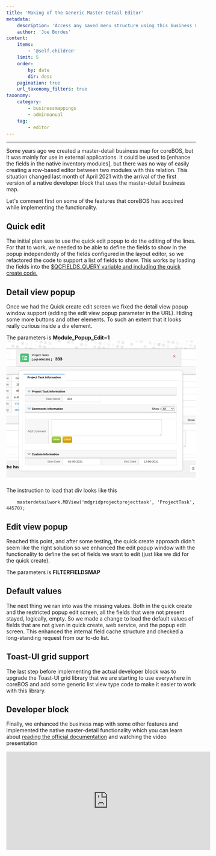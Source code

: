 ```yaml
---
title: 'Making of the Generic Master-Detail Editor'
metadata:
    description: 'Access any saved menu structure using this business map.'
    author: 'Joe Bordes'
content:
    items:
        - '@self.children'
    limit: 5
    order:
        by: date
        dir: desc
    pagination: true
    url_taxonomy_filters: true
taxonomy:
    category:
        - businessmappings
        - adminmanual
    tag:
        - editor
---
```

---

Some years ago we created a master-detail business map for coreBOS, but
it was mainly for use in external applications. It could be used to
\[enhance the fields in the native inventory modules\], but there was no
way of easily creating a row-based editor between two modules with this
relation. This situation changed last month of April 2021 with the
arrival of the first version of a native developer block that uses the
master-detail business map.

Let's comment first on some of the features that coreBOS has acquired
while implementing the functionality.

Quick edit
----------

The initial plan was to use the quick edit popup to do the editing of
the lines. For that to work, we needed to be able to define the fields
to show in the popup independently of the fields configured in the
layout editor, so we refactored the code to support a list of fields to
show. This works by loading the fields into the [$QCFIELDS\_QUERY
variable and including the quick create
code.](https://github.com/tsolucio/corebos/blob/master/include/quickcreate.php#L20)

Detail view popup
-----------------

Once we had the Quick create edit screen we fixed the detail view popup
window support (adding the edit view popup parameter in the URL). Hiding
some more buttons and other elements. To such an extent that it looks
really curious inside a div element.

The parameters is **Module\_Popup\_Edit=1**
![](detailviewinsidediv.png?width=100%)

The instruction to load that div looks like this
```
    masterdetailwork.MDView('mdgridprojectprojecttask', 'ProjectTask', 44570);
```
Edit view popup
---------------

Reached this point, and after some testing, the quick create approach
didn't seem like the right solution so we enhanced the edit popup window
with the functionality to define the set of fields we want to edit (just
like we did for the quick create).

The parameters is **FILTERFIELDSMAP**

Default values
--------------

The next thing we ran into was the missing values. Both in the quick
create and the restricted popup edit screen, all the fields that were
not present stayed, logically, empty. So we made a change to load the
default values of fields that are not given in quick create, web
service, and the popup edit screen. This enhanced the internal field
cache structure and checked a long-standing request from our to-do list.

Toast-UI grid support
---------------------

The last step before implementing the actual developer block was to
upgrade the Toast-UI grid library that we are starting to use everywhere
in coreBOS and add some generic list view type code to make it easier to
work with this library.

Developer block
---------------

Finally, we enhanced the business map with some other features and
implemented the native master-detail functionality which you can learn
about [reading the official documentation](../../../05.configuration-tools/02.business-maps/19.masterdetailmapping) and
watching the video presentation

<iframe width="542" height="261" src="https://www.youtube.com/embed/pb05jH-HeBA" title="YouTube video player" frameborder="0" allow="accelerometer; autoplay; clipboard-write; encrypted-media; gyroscope; picture-in-picture" allowfullscreen></iframe>